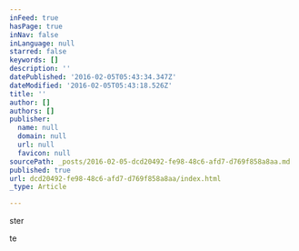 ```yaml
---
inFeed: true
hasPage: true
inNav: false
inLanguage: null
starred: false
keywords: []
description: ''
datePublished: '2016-02-05T05:43:34.347Z'
dateModified: '2016-02-05T05:43:18.526Z'
title: ''
author: []
authors: []
publisher:
  name: null
  domain: null
  url: null
  favicon: null
sourcePath: _posts/2016-02-05-dcd20492-fe98-48c6-afd7-d769f858a8aa.md
published: true
url: dcd20492-fe98-48c6-afd7-d769f858a8aa/index.html
_type: Article

---
```

ster

te